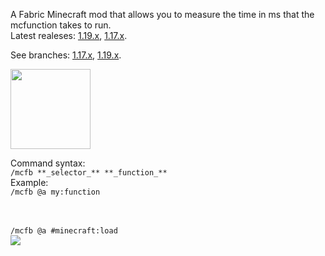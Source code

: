 A Fabric Minecraft mod that allows you to measure the time in ms that the mcfunction takes to run.<br> 
Latest realeses: [1.19.x](https://github.com/krypciak/MCFunction-Benchmark/releases/tag/1.1-1.19), [1.17.x](https://github.com/krypciak/MCFunction-Benchmark/releases/tag/1.1-1.17).  

See branches: [1.17.x](https://github.com/krypciak/MCFunction-Benchmark/tree/1.17), [1.19.x](https://github.com/krypciak/MCFunction-Benchmark/tree/1.19).  

<a href="https://github.com/krypciak/MCFunction-Benchmark/blob/fd393a578bf1538e171a368b56c255f3b8a3d991/logo.png"><img src="https://github.com/krypciak/MCFunction-Benchmark/blob/fd393a578bf1538e171a368b56c255f3b8a3d991/logo.png" width="128" height="128"/></a>

Command syntax:  
`/mcfb **_selector_** **_function_**`  
Example:  
`/mcfb @a my:function`  
<br><br>

`/mcfb @a #minecraft:load`  
<a href="https://github.com/krypciak/MCFunction-Benchmark/blob/972e91c35829e95b2bbda8f0da5e86ab10e1968f/example.png"><img src="https://github.com/krypciak/MCFunction-Benchmark/blob/972e91c35829e95b2bbda8f0da5e86ab10e1968f/example.png"/></a>
